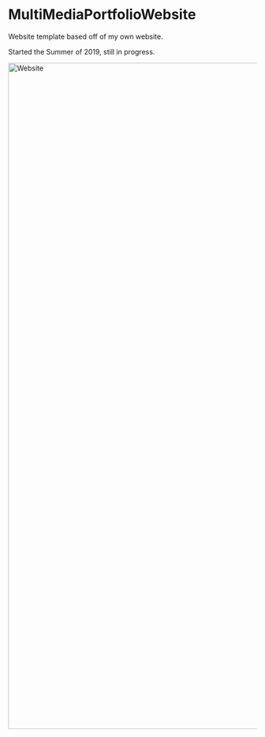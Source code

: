 # MultiMediaPortfolioWebsite
Website template based off of my own website. 

Started the Summer of 2019, still in progress.

<img width="1348" alt="Website" src="https://user-images.githubusercontent.com/46407989/64991885-067c0180-d8d3-11e9-85db-85ea445bd9ab.png">
